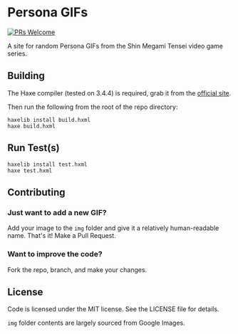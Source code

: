 # Persona GIFs

[![PRs Welcome](https://img.shields.io/badge/PRs-welcome-brightgreen.svg?style=flat-square)](http://makeapullrequest.com)

A site for random Persona GIFs from the Shin Megami Tensei video game series.

## Building

The Haxe compiler (tested on 3.4.4) is required, grab it from the [official site](https://haxe.org/download/).

Then run the following from the root of the repo directory:

```
haxelib install build.hxml
haxe build.hxml
```

## Run Test(s)

```
haxelib install test.hxml
haxe test.hxml
```

## Contributing

### Just want to add a new GIF?

Add your image to the `img` folder and give it a relatively human-readable name.  That's it! Make a Pull Request.

### Want to improve the code?

Fork the repo, branch, and make your changes.

## License

Code is licensed under the MIT license.  See the LICENSE file for details.

`img` folder contents are largely sourced from Google Images.